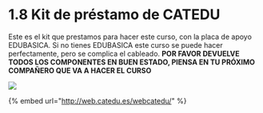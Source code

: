 # 1.8 Kit de préstamo de CATEDU

Este es el kit que prestamos para hacer este curso, con la placa de apoyo EDUBASICA. Si no tienes EDUBASICA este curso se puede hacer perfectamente, pero se complica el cableado. **POR FAVOR DEVUELVE TODOS LOS COMPONENTES EN BUEN ESTADO, PIENSA EN TU PRÓXIMO COMPAÑERO QUE VA A HACER EL CURSO**

![](https://docs.google.com/drawings/d/e/2PACX-1vQVIxvi5FTuctpq0TsWRStvQgXsDJp4_VnF_yiwXfTt6lGxn6RNdxcdwIOCJZpUBdeK6fS5qpCmSvoR/pub?w=960&amp;h=720)

{% embed url="http://web.catedu.es/webcatedu/" %}



